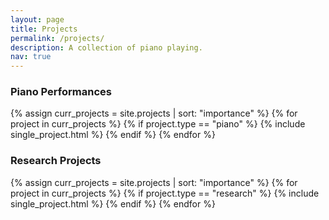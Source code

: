 ```yaml
---
layout: page
title: Projects
permalink: /projects/
description: A collection of piano playing.
nav: true
---
```


<h3>Piano Performances</h3>
<div class="projects grid">

  {% assign curr_projects = site.projects | sort: "importance" %}
  {% for project in curr_projects %}
    {% if project.type == "piano" %}
        {% include single_project.html %}
    {% endif %}
  {% endfor %}

</div>

<h3>Research Projects</h3>

<div class="projects grid">
{% assign curr_projects = site.projects | sort: "importance" %}
  {% for project in curr_projects %}
    {% if project.type == "research" %}
        {% include single_project.html %}
    {% endif %}
  {% endfor %}

</div>